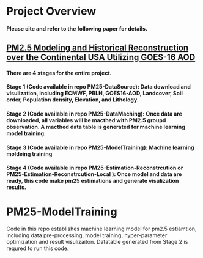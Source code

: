 # Project Overview 
#### Please cite and refer to the following paper for details.
## [PM2.5 Modeling and Historical Reconstruction over the Continental USA Utilizing GOES-16 AOD](https://www.mdpi.com/2072-4292/13/23/4788)
#### There are 4 stages for the entire project.
#### Stage 1 (Code available in repo PM25-DataSource): Data download and visulization, including ECMWF, PBLH, GOES16-AOD, Landcover, Soil order, Population density, Elevation, and Lithology.
#### Stage 2 (Code available in repo PM25-DataMaching): Once data are downloaded, all variables will be macthed with PM2.5 groupd observation. A macthed data table is generated for machine learning model training.
#### Stage 3 (Code available in repo PM25-ModelTraining): Machine learning moldeing training
#### Stage 4 (Code available in repo PM25-Estimation-Reconstrcution or PM25-Estimation-Reconstrcution-Local ): Once model and data are ready, this code make pm25 estimations and generate visulization results.

# PM25-ModelTraining
Code in this repo establishes machine learning model for pm2.5 estiamtion, including data pre-processing, model training, hyper-parameter optimization and result visulizaiton.
Datatable generated from Stage 2 is requred to run this code. 
